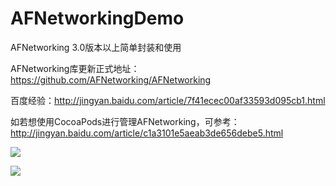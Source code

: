 # AFNetworkingDemo
AFNetworking 3.0版本以上简单封装和使用

AFNetworking库更新正式地址：https://github.com/AFNetworking/AFNetworking

百度经验：http://jingyan.baidu.com/article/7f41ecec00af33593d095cb1.html

如若想使用CocoaPods进行管理AFNetworking，可参考：http://jingyan.baidu.com/article/c1a3101e5aeab3de656debe5.html

 ![](https://github.com/cjq002/AFNetworkingDemo/raw/master/IMAGE/demo.png) 
 
 ![](https://github.com/cjq002/AFNetworkingDemo/raw/master/IMAGE/demo1.png) 
